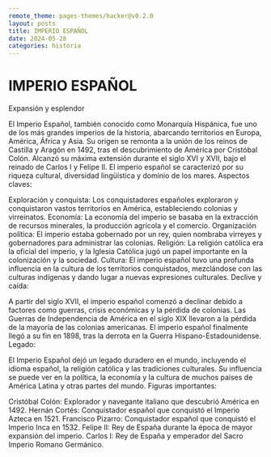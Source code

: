 ```yaml
---
remote_theme: pages-themes/hacker@v0.2.0
layout: posts
title: IMPERIO ESPAÑOL
date: 2024-05-28
categories: historia
---
```


# IMPERIO ESPAÑOL



Expansión y esplendor

El Imperio Español, también conocido como Monarquía Hispánica, fue uno de los más grandes imperios de la historia, abarcando territorios en Europa, América, África y Asia.
Su origen se remonta a la unión de los reinos de Castilla y Aragón en 1492, tras el descubrimiento de América por Cristóbal Colón.
Alcanzó su máxima extensión durante el siglo XVI y XVII, bajo el reinado de Carlos I y Felipe II.
El imperio español se caracterizó por su riqueza cultural, diversidad lingüística y dominio de los mares.
Aspectos claves:

Exploración y conquista: Los conquistadores españoles exploraron y conquistaron vastos territorios en América, estableciendo colonias y virreinatos.
Economía: La economía del imperio se basaba en la extracción de recursos minerales, la producción agrícola y el comercio.
Organización política: El imperio estaba gobernado por un rey, quien nombraba virreyes y gobernadores para administrar las colonias.
Religión: La religión católica era la oficial del imperio, y la Iglesia Católica jugó un papel importante en la colonización y la sociedad.
Cultura: El imperio español tuvo una profunda influencia en la cultura de los territorios conquistados, mezclándose con las culturas indígenas y dando lugar a nuevas expresiones culturales.
Declive y caída:

A partir del siglo XVII, el imperio español comenzó a declinar debido a factores como guerras, crisis económicas y la pérdida de colonias.
Las Guerras de Independencia de América en el siglo XIX llevaron a la pérdida de la mayoría de las colonias americanas.
El imperio español finalmente llegó a su fin en 1898, tras la derrota en la Guerra Hispano-Estadounidense.
Legado:

El Imperio Español dejó un legado duradero en el mundo, incluyendo el idioma español, la religión católica y las tradiciones culturales.
Su influencia se puede ver en la política, la economía y la cultura de muchos países de América Latina y otras partes del mundo.
Figuras importantes:

Cristóbal Colón: Explorador y navegante italiano que descubrió América en 1492.
Hernán Cortés: Conquistador español que conquistó el Imperio Azteca en 1521.
Francisco Pizarro: Conquistador español que conquistó el Imperio Inca en 1532.
Felipe II: Rey de España durante la época de mayor expansión del imperio.
Carlos I: Rey de España y emperador del Sacro Imperio Romano Germánico.